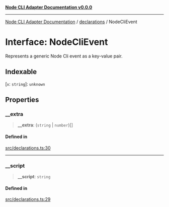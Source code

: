[**Node CLI Adapter Documentation v0.0.0**](../../README.md)

***

[Node CLI Adapter Documentation](../../modules.md) / [declarations](../README.md) / NodeCliEvent

# Interface: NodeCliEvent

Represents a generic Node Cli event as a key-value pair.

## Indexable

 \[`x`: `string`\]: `unknown`

## Properties

### \_\_extra

> **\_\_extra**: (`string` \| `number`)[]

#### Defined in

[src/declarations.ts:30](https://github.com/stonemjs/node-cli-adapter/blob/51fcc01bbd0eb589538cce80e62e720559e5481a/src/declarations.ts#L30)

***

### \_\_script

> **\_\_script**: `string`

#### Defined in

[src/declarations.ts:29](https://github.com/stonemjs/node-cli-adapter/blob/51fcc01bbd0eb589538cce80e62e720559e5481a/src/declarations.ts#L29)
